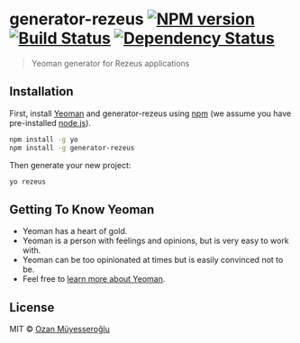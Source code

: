 # generator-rezeus [![NPM version][npm-image]][npm-url] [![Build Status][travis-image]][travis-url] [![Dependency Status][daviddm-image]][daviddm-url]
> Yeoman generator for Rezeus applications

## Installation

First, install [Yeoman](http://yeoman.io) and generator-rezeus using [npm](https://www.npmjs.com/) (we assume you have pre-installed [node.js](https://nodejs.org/)).

```bash
npm install -g yo
npm install -g generator-rezeus
```

Then generate your new project:

```bash
yo rezeus
```

## Getting To Know Yeoman

 * Yeoman has a heart of gold.
 * Yeoman is a person with feelings and opinions, but is very easy to work with.
 * Yeoman can be too opinionated at times but is easily convinced not to be.
 * Feel free to [learn more about Yeoman](http://yeoman.io/).

## License

MIT © [Ozan Müyesseroğlu](https://ozanmuyes.github.io/)


[npm-image]: https://badge.fury.io/js/generator-rezeus.svg
[npm-url]: https://npmjs.org/package/generator-rezeus
[travis-image]: https://travis-ci.com/rezeus/generator-rezeus.svg?branch=master
[travis-url]: https://travis-ci.com/rezeus/generator-rezeus
[daviddm-image]: https://david-dm.org/rezeus/generator-rezeus.svg?theme=shields.io
[daviddm-url]: https://david-dm.org/rezeus/generator-rezeus
